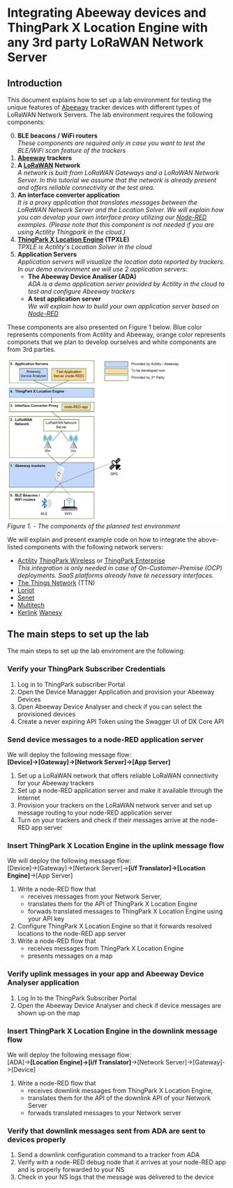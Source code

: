 # Integrating Abeeway devices and ThingPark X Location Engine with any 3rd party LoRaWAN Network Server
## Introduction
This document explains how to set up a lab environment for testing the unique features of [Abeeway][abeeway] tracker devices with different types of LoRaWAN Network Servers. The lab environment requires the following components:

0. **BLE beacons / WiFi routers**  
   _These components are required only in case you want to test the BLE/WiFi scan feature of the trackers_
1. **[Abeeway][abeeway] trackers**
2. **A [LoRaWAN][lorawan] Network**  
   _A network is built from LoRaWAN Gateways and a LoRaWAN Network Server. In this tutorial we assume that the network is already present and offers reliable connectivity at the test area._  
3. **An interface converter application**  
   _It is a proxy application that translates messages between the LoRaWAN Network Server and the Location Solver. We will explain how you can develop your own interface proxy utilizing our [Node-RED][node-red] examples. (Please note that this component is not needed if you are using Actility Thingpark in the cloud.)_
4. **[ThingPark X Location Engine][actility-tpl] (TPXLE)**  
   _TPXLE is Actility's Location Solver in the cloud_
5. **Application Servers**  
   _Application servers will visualize the location data reported by trackers. In our demo environment we will use 2 application servers:_   
   * **The Abeeway Device Analiser (ADA)**  
     _ADA is a demo application server provided by Actility in the cloud to test and configure Abeeway trackers_
   * **A test application server**  
     _We will explain how to build your own application server based on [Node-RED][node-red]_

These components are also presented on Figure 1 below. Blue color represents components from Actility and Abeeway, orange color represents componets that we plan to develop ourselves and white components are from 3rd parties.

![Fig01](Fig01.png)
_Figure 1. - The components of the planned test environment_


We will explain and present example code on how to integrate the above-listed components with the following network servers:
 * [Actility][actility] [ThingPark Wireless][actility-tpw] or [ThingPark Enterprise][actility-tpe]  
   _This integration is only needed in case of On-Customer-Premise (OCP) deployments. SaaS platforms already have te necessary interfaces._
 * [The Things Network][ttn] (TTN)
 * [Loriot][loriot]
 * [Senet](https://www.senetco.com/)
 * [Multitech][multitech-lns]
 * [Kerlink][kerlink] [Wanesy][kerlink-wanesy]
 
## The main steps to set up the lab
The main steps to set up the lab enviroment are the following:

### Verify your ThingPark Subscriber Credentials
1. Log in to ThingPark subscriber Portal
2. Open the Device Managger Application and provision your Abeeway Devices
3. Open Abeeway Device Analyser and check if you can select the provisioned devices
4. Create a never expiring API Token using the Swagger UI of DX Core API 

### Send device messages to a node-RED application server
We will deploy the following message flow:  
**[Device]->[Gateway]->[Network Server]->[App Server]**
1. Set up a LoRaWAN network that offers reliable LoRaWAN connectivity for your Abeeway trackers
2. Set up a node-RED application server and make it available through the Internet
3. Provision your trackers on the LoRaWAN network server and set up message routing to your node-RED application server 
4. Turn on your trackers and check if their messages arrive at the node-RED app server

### Insert ThingPark X Location Engine in the uplink message flow
We will deploy the following message flow:  
[Device]->[Gateway]->[Network Server]->**[i/f Translator]->[Location Engine]**->[App Server]
1. Write a node-RED flow that
   * receives messages from your Network Server,
   * translates them for the API of ThingPark X Location Engine
   * forwads translated messages to ThingPark X Location Engine using your API key
2. Configure ThingPark X Location Engine so that it forwards resolved locations to the node-RED app server
3. Write a node-RED flow that
   * receives messages from ThingPark X Location Engine
   * presents messages on a map

### Verify uplink messages in your app and Abeeway Device Analyser application
1. Log In to the ThingPark Subscriber Portal
2. Open the Abeeway Device Analyser and check if device messages are shown up on the map

### Insert ThingPark X Location Engine in the downlink message flow
We will deploy the following message flow:  
[ADA]->**[Location Engine]->[i/f Translator]**->[Network Server]->[Gateway]->[Device]
1. Write a node-RED flow that
   * receives downlink messages from ThingPark X Location Engine,
   * translates them for the API of the downlink API of your Network Server
   * forwads translated messages to your Network server
### Verify that downlink messages sent from ADA are sent to devices properly
1. Send a downlink configuration command to a tracker from ADA
2. Verify with a node-RED debug node that it arrives at your node-RED app and is properly forwarded to your NS
3. Check in your NS logs that the message was delivered to the device



[lorawan]: https://lora-alliance.org/about-lorawan
[abeeway]: https://www.abeeway.com/
[actility]: https://www.actility.com/
[actility-tpw]: https://www.actility.com/public-iot-connectivity-solutions/
[actility-tpe]: https://www.actility.com/enterprise-iot-connectivity-solutions/
[actility-tpl]: https://www.actility.com/multi-technology-geolocation-solutions/
[ttn]: https://www.thethingsnetwork.org/
[loriot]: https://www.loriot.io/
[multitech]: https://www.multitech.net/ 
[multitech-lns]: https://www.multitech.net/developer/software/lora/lora-network-server/
[kerlink]: https://www.kerlink.com 
[kerlink-wanesy]: https://www.kerlink.com/iot-portfolio-and-technologies/connectivity-as-a-service/wanesy-naas/
[node-red]: https://nodered.org/
